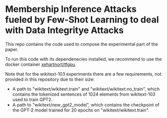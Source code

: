 # Membership Inference Attacks fueled by Few-Shot Learning to deal with Data Integritye Attacks

This repo contains the code used to compose the experimental part of the paper.

To run this code with its dependenecies installed, we recommend to use the docker container [xehartnort/tfgpu](https://hub.docker.com/repository/docker/xehartnort/tfgpu/general).

Note that for the wikitext-103 experiments there are a few requirements, not provided in this repository due to their size:
- A path to "wikitext/wikitext.train" and "wikitext/wikitext.no_train", which contains the tokenized sentences of 1024 elements from wikitext-103 used to train GPT2. 
- A path to "wikitext/new_gpt2_model", which contains the checkpoint of the GPT-2 model trained for 20 epochs on "wikitext/wikitext.train".




